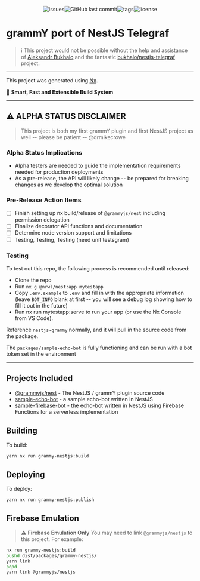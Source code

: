 <div align="center">

![issues](https://badgen.net/github/open-issues/grammyjs/nestjs)![GitHub last commit](https://img.shields.io/github/last-commit/grammyjs/nestjs)![tags](https://badgen.net/github/tags/grammyjs/nestjs)![license](https://badgen.net/badge/license/MIT/blue)

</div>

# grammY port of NestJS Telegraf

> :information_source: This project would not be possible without the help and assistance of [Aleksandr Bukhalo](https://t.me/bukhalo_a) and the fantastic [bukhalo/nestjs-telegraf](https://github.com/bukhalo/nestjs-telegraf) project.

---

This project was generated using [Nx](https://nx.dev).

🔎 **Smart, Fast and Extensible Build System**

---

## ⚠️ ALPHA STATUS DISCLAIMER

> This project is both my first grammY plugin and first NestJS project as well -- please be patient -- @drmikecrowe

### Alpha Status Implications

-   Alpha testers are needed to guide the implementation requirements needed for production deployments
-   As a pre-release, the API will likely change -- be prepared for breaking changes as we develop the optimal solution

### Pre-Release Action Items

-   [ ] Finish setting up nx build/release of `@grammyjs/nest` including permission delegation
-   [ ] Finalize decorator API functions and documentation
-   [ ] Determine node version support and limitations
-   [ ] Testing, Testing, Testing (need unit testsgram)

### Testing

To test out this repo, the following process is recommended until released:

-   Clone the repo
-   Run `nx g @nrwl/nest:app mytestapp`
-   Copy `.env.example` to `.env` and fill in with the appropriate information (leave `BOT_INFO` blank at first -- you will see a debug log showing how to fill it out in the future)
-   Run nx run mytestapp:serve to run your app (or use the Nx Console from VS Code).

Reference `nestjs-grammy` normally, and it will pull in the source code from the package.

The `packages/sample-echo-bot` is fully functioning and can be run with a bot token set in the environment

---

## Projects Included

-   [@grammyjs/nest](packages/grammy-nestjs) - The NestJS / grammY plugin source code
-   [sample-echo-bot](packages/sample-echo-bot) - a sample echo-bot written in NestJS
-   [sample-firebase-bot](packages/sample-firebase-bot) - the echo-bot written in NestJS using Firebase Functions for a serverless implementation

## Building

To build:

```sh
yarn nx run grammy-nestjs:build
```

## Deploying

To deploy:

```sh
yarn nx run grammy-nestjs:publish
```

## Firebase Emulation

> :warning: **Firebase Emulation Only** You may need to link `@grammyjs/nestjs` to this project. For example:

```sh
nx run grammy-nestjs:build
pushd dist/packages/grammy-nestjs/
yarn link
popd
yarn link @grammyjs/nestjs
```
